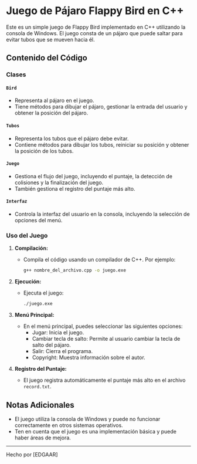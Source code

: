 # Juego de Pájaro Flappy Bird en C++

Este es un simple juego de Flappy Bird implementado en C++ utilizando la consola de Windows. El juego consta de un pájaro que puede saltar para evitar tubos que se mueven hacia él.

## Contenido del Código

### Clases

#### `Bird`

- Representa al pájaro en el juego.
- Tiene métodos para dibujar el pájaro, gestionar la entrada del usuario y obtener la posición del pájaro.

#### `Tubos`

- Representa los tubos que el pájaro debe evitar.
- Contiene métodos para dibujar los tubos, reiniciar su posición y obtener la posición de los tubos.

#### `Juego`

- Gestiona el flujo del juego, incluyendo el puntaje, la detección de colisiones y la finalización del juego.
- También gestiona el registro del puntaje más alto.

#### `Interfaz`

- Controla la interfaz del usuario en la consola, incluyendo la selección de opciones del menú.

### Uso del Juego

1. **Compilación:**
   - Compila el código usando un compilador de C++. Por ejemplo:
     ```bash
     g++ nombre_del_archivo.cpp -o juego.exe
     ```

2. **Ejecución:**
   - Ejecuta el juego:
     ```bash
     ./juego.exe
     ```

3. **Menú Principal:**
   - En el menú principal, puedes seleccionar las siguientes opciones:
     - Jugar: Inicia el juego.
     - Cambiar tecla de salto: Permite al usuario cambiar la tecla de salto del pájaro.
     - Salir: Cierra el programa.
     - Copyright: Muestra información sobre el autor.

4. **Registro del Puntaje:**
   - El juego registra automáticamente el puntaje más alto en el archivo `record.txt`.

## Notas Adicionales

- El juego utiliza la consola de Windows y puede no funcionar correctamente en otros sistemas operativos.
- Ten en cuenta que el juego es una implementación básica y puede haber áreas de mejora.

---

Hecho por [EDGAAR]
